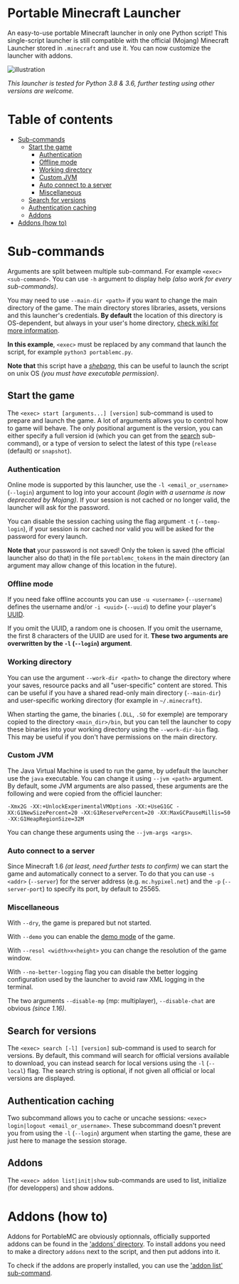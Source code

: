 # Portable Minecraft Launcher
An easy-to-use portable Minecraft launcher in only one Python script!
This single-script launcher is still compatible with the official (Mojang) Minecraft Launcher stored
in `.minecraft` and use it.
You can now customize the launcher with addons.

![illustration](https://github.com/mindstorm38/portablemc/blob/master/illustration.png?raw=true)

*This launcher is tested for Python 3.8 & 3.6, further testing using other versions are welcome.*

# Table of contents
- [Sub-commands](#sub-commands)
  - [Start the game](#start-the-game)
    - [Authentication](#authentication)
    - [Offline mode](#offline-mode)
    - [Working directory](#working-directory)
    - [Custom JVM](#custom-jvm)
    - [Auto connect to a server](#auto-connect-to-a-server)
    - [Miscellaneous](#miscellaneous)
  - [Search for versions](#search-for-versions)
  - [Authentication caching](#authentication-caching)
  - [Addons](#addons)
- [Addons (how to)](#addons-how-to)

# Sub-commands
Arguments are split between multiple sub-command. For example `<exec> <sub-command>`. You can use `-h` 
argument to display help *(also work for every sub-commands)*.

You may need to use `--main-dir <path>` if you want to change the main directory of the game. The main
directory stores libraries, assets, versions and this launcher's credentials. **By default** the location
of this directory is OS-dependent, but always in your user's home directory, 
[check wiki for more information](https://minecraft-fr.gamepedia.com/.minecraft).

**In this example**, `<exec>` must be replaced by any command that 
launch the script, for example `python3 portablemc.py`.

**Note that** this script have a *[shebang](https://fr.wikipedia.org/wiki/Shebang)*, this can be
useful to launch the script on unix OS *(you must have executable permission)*.

## Start the game
The `<exec> start [arguments...] [version]` sub-command is used to prepare and launch the game. A lot
of arguments allows you to control how to game will behave. The only positional argument is the version,
you can either specify a full version id (which you can get from the [search](#search-for-versions) 
sub-command), or a type of version to select the latest of this type (`release` (default) or `snapshot`).

### Authentication
Online mode is supported by this launcher, use the `-l <email_or_username>` (`--login`) argument to
log into your account *(login with a username is now deprecated by Mojang)*. If your session is not
cached or no longer valid, the launcher will ask for the password.

You can disable the session caching using the flag argument `-t` (`--temp-login`), if your session is 
nor cached nor valid you will be asked for the password for every launch.

**Note that** your password is not saved! Only the token is saved (the official launcher also do that)
in the file `portablemc_tokens` in the main directory (an argument may allow change of this location
in the future).

### Offline mode
If you need fake offline accounts you can use `-u <username>` (`--username`) defines the username and/or
`-i <uuid>` (`--uuid`) to define your player's [UUID](https://fr.wikipedia.org/wiki/Universally_unique_identifier).

If you omit the UUID, a random one is choosen. If you omit the username, the first 8 characters of the UUID
are used for it. **These two arguments are overwritten by the `-l` (`--login`) argument**.

### Working directory
You can use the argument `--work-dir <path>` to change the directory where your saves, resource packs and
all "user-specific" content are stored. This can be useful if you have a shared read-only main directory 
(`--main-dir`) and user-specific working directory (for example in `~/.minecraft`).

When starting the game, the binaries (`.DLL`, `.SO` for exemple) are temporary copied to the directory
`<main_dir>/bin`, but you can tell the launcher to copy these binaries into your working directory using
the `--work-dir-bin` flag. This may be useful if you don't have permissions on the main directory.

### Custom JVM
The Java Virtual Machine is used to run the game, by udefault the launcher use the `java` executable. You
can change it using `--jvm <path>` argument. By default, some JVM arguments are also passed, these arguments
are the following and were copied from the officiel launcher:

```
-Xmx2G -XX:+UnlockExperimentalVMOptions -XX:+UseG1GC -XX:G1NewSizePercent=20 -XX:G1ReservePercent=20 -XX:MaxGCPauseMillis=50 -XX:G1HeapRegionSize=32M
```

You can change these arguments using the `--jvm-args <args>`.

### Auto connect to a server
Since Minecraft 1.6 *(at least, need further tests to confirm)* we can start the game and automatically
connect to a server. To do that you can use `-s <addr>` (`--server`) for the server address 
(e.g. `mc.hypixel.net`) and the `-p` (`--server-port`) to specify its port, by default to 25565.

### Miscellaneous
With `--dry`, the game is prepared but not started.

With `--demo` you can enable the [demo mode](https://minecraft.gamepedia.com/Demo_mode) of the game.  

With `--resol <width>x<height>` you can change the resolution of the game window.

With `--no-better-logging` flag you can disable the better logging configuration used by the launcher
to avoid raw XML logging in the terminal.

The two arguments `--disable-mp` (mp: multiplayer), `--disable-chat` are obvious *(since 1.16)*.

## Search for versions
The `<exec> search [-l] [version]` sub-command is used to search for versions. By default, this command
will search for official versions available to download, you can instead search for local versions
using the `-l` (`--local`) flag. The search string is optional, if not given all official or local
versions are displayed.

## Authentication caching
Two subcommand allows you to cache or uncache sessions: `<exec> login|logout <email_or_username>`.
These subcommand doesn't prevent you from using the `-l` (`--login`) argument when starting the game,
these are just here to manage the session storage.

## Addons
The `<exec> addon list|init|show` sub-commands are used to list, initialize (for developpers) and show
addons.

# Addons (how to)
Addons for PortableMC are obviously optionnals, officially supported addons can be found in the
['addons' directory](https://github.com/mindstorm38/portablemc/tree/master/addons).
To install addons you need to make a directory `addons` next to the script, and then put addons into it.

To check if the addons are properly installed, you can use the ['addon list' sub-command](#addons).
